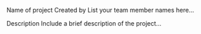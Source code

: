 Name of project
Created by
List your team member names here...

Description
Include a brief description of the project...